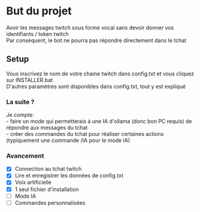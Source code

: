 # But du projet
Avoir les messages twitch sous forme vocal sans devoir donner vos identifiants / token twitch   
Par conséquent, le bot ne pourra pas répondre directement dans le tchat

## Setup
Vous inscrivez le nom de votre chaine twitch dans  config.txt et vous cliquez sur INSTALLER.bat    
D'autres paramètres sont disponibles dans config.txt, tout y est expliqué 

### La suite ?
Je compte:  
    - faire un mode qui permetterais à une IA d'ollama (donc bon PC requis) de répondre aux messages du tchat    
    - créer des commandes du tchat pour réaliser certaines actions (typiquement une commande /IA pour le mode IA)    
    
### Avancement
- [x] Connection au tchat twitch
- [x] Lire et enregistrer les données de config.txt
- [x] Voix artificielle
- [x] 1 seul fichier d'installation
- [ ] Mode IA 
- [ ] Commandes personnalisées